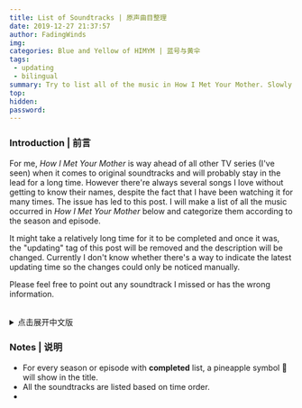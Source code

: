 ```yaml
---
title: List of Soundtracks | 原声曲目整理
date: 2019-12-27 21:37:57
author: FadingWinds
img:
categories: Blue and Yellow of HIMYM | 蓝号与黄伞
tags:
 - updating
 - bilingual
summary: Try to list all of the music in How I Met Your Mother. Slowly updating. | 试图整理出所有在《老爸老妈浪漫史》中出现过的音乐列表。缓慢随缘更新中。 
top:
hidden:
password:
---
```

### Introduction | 前言

For me, *How I Met Your Mother* is way ahead of all other TV series (I've seen) when it comes to original soundtracks and will probably stay in the lead for a long time. However there're always several songs I love without getting to know their names, despite the fact that I have been watching it for many times. The issue has led to this post. I will make a list of all the music occurred in *How I Met Your Mother* below and categorize them according to the season and episode. 

It might take a relatively long time for it to be completed and once it was, the "updating" tag of this post will be removed and the description will be changed. Currently I don't know whether there's a way to indicate the latest updating time so the changes could only be noticed manually.

Please feel free to point out any soundtrack I missed or has the wrong information. 

<br>

<details>
<summary>点击展开中文版</summary>

对我而言，《老爸老妈浪漫史》是所有（我看过的）电视剧中配乐最为精湛的，并且有望在很长一段时间内保持这一领先地位。然而尽管我已看过这部剧很多遍，总是有一些歌曲我一直觉得很喜欢但却忘了查找或者记下它们的名字。这就导致了这篇记录的出现。在接下来的内容中，我会根据季序和集序，列出《老爸老妈浪漫史》里有过的所有原声曲目。

我只会在平时观看的时候顺便完善这个清单，而并不会为此专门从头看一遍剧，所以整理工作可能会花相当长的一段时间。当一切完成的时候，“updating”这一标签会被移除，摘要的内容也会做出相应更改。但是目前我不清楚有没有方法让文章自动显示出最近更新的日期，所以任何变动只能让读者自行点进来发现了。

欢迎指出清单中的任何错漏之处。
</details>


### Notes | 说明

- For every season or episode with **completed** list, a pineapple symbol :pineapple: will show in the title.
- All the soundtracks are listed based on time order.
- 
